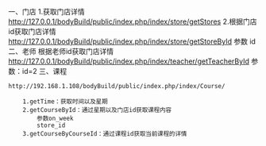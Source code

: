 
一、门店
1.获取门店详情
	http://127.0.0.1/bodyBuild/public/index.php/index/store/getStores
2.根据门店id获取门店详情
	http://127.0.0.1/bodyBuild/public/index.php/index/store/getStoreById
	参数 id
二、老师
	根据老师id获取门店详情
	http://127.0.0.1/bodyBuild/public/index.php/index/teacher/getTeacherById
	参数：id=2
三、课程

	http://192.168.1.108/bodyBuild/public/index.php/index/Course/

		1.getTime：获取时间以及星期
		2.getCourseById：通过星期以及门店id获取课程内容
			参数on_week
			store_id
		3.getCourseByCourseId：通过课程id获取当前课程的详情
